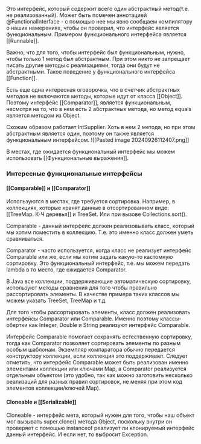Это интерфейс, который содержит всего один абстрактный метод(т.е. не реализованный). 
Может быть помечен аннотацией @FunctionalInterface - с помощью нее мы явно сообщаем компилятору о наших намерениях, чтобы он проверил, что интерфейс является функциональным. 
Примером функционального интерфейса является [[Runnable]].

Важно, что для того, чтобы интерфейс был функциональным, нужно, чтобы только 1 метод был абстрактным. При этом никто не запрещает писать другие методы с реализациями, тогда они будут не абстрактными. Такое поведение у функционального интерфейса [[Function]].

Есть еще одна интересная оговорочка, что в счетчик абстрактных методов не включаются методы, которые идут от класса [[Object]]. Поэтому интерфейс [[Comparator]], является функциональным, несмотря на то, что в нем есть 2 абстрактных метода, но метод equals является методом из Object.

Схожим образом работает IntSupplier. Хоть в нем 2 метода, но при этом абстрактным является один, поэтому он также является функциональным интерфейсом.
![[Pasted image 20240926112407.png]]

В местах, где ожидается функциональный интерфейс мы можем использовать [[Функциональные выражения]].

### Интересные функциональные интерфейсы

#### [[Comparable]] и [[Comparator]]
Используются в местах, где требуется сортировка. Например, в коллекциях, которые хранят данные в отсортированном виде: [[TreeMap. К-Ч деревья]] и TreeSet. 
Или при вызове Collections.sort().

Comparable - данный интерфейс должен реализовывать класс, который мы хотим поместить в коллекцию. Т.е. это именно класс должен уметь сравниваться. 

Comparator - часто используется, когда класс не реализует интерфейс Comparable или же, если мы хотим задать какую-то кастомную сортировку. Это функциональный интерфейс, т.е. мы можем передать lambda в то место, где ожидается Comparator.

В Java все коллекции, поддерживающие автоматическую сортировку, используют методы сравнения для того чтобы правильно рассортировать элементы. В качестве примера таких классов мы можем указать TreeSet, TreeMap и т.д.

Для того чтобы рассортировать элементы, класс должен реализовать интерфейсы Comparator или Comparable. Именно поэтому классы-обертки как Integer, Double и String реализуют интерфейс Comparable.

Интерфейс Comparable помогает сохранять естественную сортировку, тогда как Comparator позволяет сортировать элементы по разным особым шаблонам. Экземпляр компаратора обычно передается конструктору коллекции, если коллекция это поддерживает. Следует отметить, что интерфейс Comparable может быть реализован именно элементами коллекции или ключами Map, а Comparator реализуется отдельным объектом (это удобно, так как можно заготовить несколько реализаций для разных правил сортировок, не меняя при этом код элементов коллекции/ключей Map).

#### Cloneable и [[Serializable]]
Cloneable - интерфейс мета, который нужен для того, чтобы наш объект мог вызывать super.clone() метода Object, поскольку внутри он проверяет с помощью instanceof реализует ли клонируемый интерфейс данный интерфейс. И если нет, то выбросит Exception. 